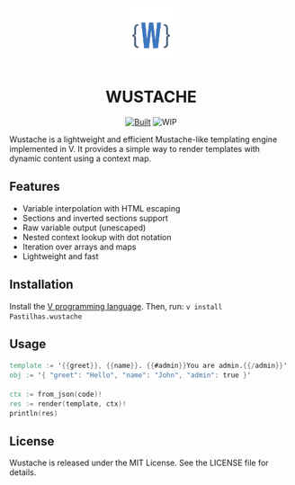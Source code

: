 <div align="center">
<img src="wustache.png" alt="drawing" width="100"/>

<h1>WUSTACHE</h1>

[![Built][BuiltBadge]][BuiltUrl]
![WIP][WIPBadge]
</div>

Wustache is a lightweight and efficient Mustache-like templating engine
implemented in V. It provides a simple way to render templates with dynamic
content using a context map.

## Features

- Variable interpolation with HTML escaping
- Sections and inverted sections support
- Raw variable output (unescaped)
- Nested context lookup with dot notation
- Iteration over arrays and maps
- Lightweight and fast

## Installation

Install the [V programming language](https://vlang.io/). Then, run:
```v install Pastilhas.wustache``` 

## Usage

```v
template := '{{greet}}, {{name}}. {{#admin}}You are admin.{{/admin}}'
obj := '{ "greet": "Hello", "name": "John", "admin": true }'

ctx := from_json(code)!
res := render(template, ctx)!
println(res)
```

## License

Wustache is released under the MIT License. See the LICENSE file for details.

[BuiltUrl]: https://vlang.io/
[BuiltBadge]: https://img.shields.io/badge/Vlang-gray?style=for-the-badge&logo=v
[WIPBadge]: https://img.shields.io/badge/WORK%20IN%20PROGRESS-%20rgb(255%2C%20172%2C%2028)%20?style=for-the-badge